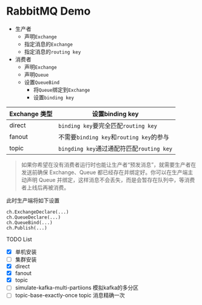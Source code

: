 # RabbitMQ Demo

- 生产者
  - 声明`Exchange`
  - 指定消息的`Exchange`
  - 指定消息的`routing key`
- 消费者
  - 声明`Exchange`
  - 声明`Queue`
  - 设置`QueueBind`
    - 将`Queue`绑定到`Exchange`
    - 设置`binding key`

| Exchange 类型 | 设置binding key                           |
| ------------- | ----------------------------------------- |
| direct        | `binding key`要完全匹配`routing key`      |
| fanout        | 不需要`binding key`和`routing key`的参与  |
| topic         | `bingding key`通过通配符匹配`routing key` |

> 如果你希望在没有消费者运行时也能让生产者“预发消息”，就需要生产者在发送前确保 Exchange、Queue 都已经存在并绑定好。你可以在生产端主动声明 Queue 并绑定，这样消息不会丢失，而是会暂存在队列中，等消费者上线后再被消费。

此时生产端将如下设置
```
ch.ExchangeDeclare(...)
ch.QueueDeclare(...)
ch.QueueBind(...)
ch.Publish(...)
```

TODO List

- [x] 单机安装
- [ ] 集群安装
- [x] direct
- [x] fanout
- [x] topic
- [ ] simulate-kafka-multi-partiions 模拟kafka的多分区
- [ ] topic-base-exactly-once topic 消息精确一次
